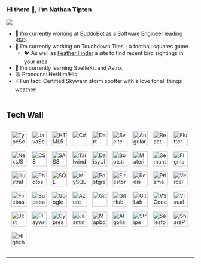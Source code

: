 ### Hi there 👋, I'm Nathan Tipton

![](https://komarev.com/ghpvc/?username=nathantipton)

- 💼 I'm currently working at [BuddoBot](https://www.buddobot.com/) as a Software Engineer leading R&D.
- 🏈 I’m currently working on Touchdown Tiles - a football squares game.
  - 🐦 As well as [Feather Finder](https://feather-finder.com?ref=github) a site to find recent bird sightings in your area.
- 🌱 I’m currently learning SvelteKit and Astro.
- 😄 Pronouns: He/Him/His
- ⚡ Fun fact: Certified Skywarn storm spotter with a love for all things weather!
  <br/><br/>

## Tech Wall
<div style="padding: 14px; display: flex; gap: 14px; flex-wrap: wrap">
  <img src="https://asset.brandfetch.io/idKX_Hb7va/idVe_I6YV3.png?updated=1692466931375" alt="TypeScript" height="40px" />
  <img src="https://asset.brandfetch.io/idq5ck33b2/id8Fb4RR16.png?updated=1692380544627" alt="JavaScript" height="40px" />
  <img src="https://upload.wikimedia.org/wikipedia/commons/thumb/6/61/HTML5_logo_and_wordmark.svg/1024px-HTML5_logo_and_wordmark.svg.png" alt="HTML5" height="40px" />
  <img src="https://upload.wikimedia.org/wikipedia/commons/thumb/0/0d/C_Sharp_wordmark.svg/120px-C_Sharp_wordmark.svg.png" alt="C#" height="40px" />
  <img src="https://asset.brandfetch.io/id5xRW8qIY/idkVryv8ti.jpeg?updated=1692878515178" alt="Dart" height="40px" />
  <img src="https://asset.brandfetch.io/idxuU78Owy/id6tOMlG9v.svg?updated=1693019599648" alt="Svelte" height="40px" />
  <img src="https://asset.brandfetch.io/idHiKOAm6v/id_RlBzbiN.svg?updated=1692413494212" alt="Angular" height="40px" />
  <img src="https://asset.brandfetch.io/idbkMiejO4/idee5k_Xjl.svg?updated=1667560979798" alt="React" height="40px" />
  <img src="https://asset.brandfetch.io/idEMZUpQF7/idvArxAqXg.svg?updated=1668080724713" alt="Flutter" height="40px" />
  <img src="https://asset.brandfetch.io/id2alue-rx/id9K4_Y8_G.jpeg?updated=1692416151827" alt="NextJS" height="40px" />
  <img src="https://upload.wikimedia.org/wikipedia/commons/thumb/d/d5/CSS3_logo_and_wordmark.svg/800px-CSS3_logo_and_wordmark.svg.png" alt="CSS" height="40px" />
  <img src="https://asset.brandfetch.io/idifoghHGE/idUJRs24GD.svg?updated=1693059732744" alt="SASS" height="40px" />
  <img src="https://asset.brandfetch.io/idMNEQh7-0/idfGwMXiln.svg?updated=1687779047045" alt="TailwindCSS" height="40px" />
  <img src="https://daisyui.com/images/daisyui-logo/daisyui-logotype-3600-1024.png" alt="DaisyUI" height="40px" />
  <img src="https://asset.brandfetch.io/id4Ha8BARu/idOdqMHAiP.svg?updated=1671618196174" alt="Bootstrap" height="40px" />
  <img src="https://asset.brandfetch.io/id7GbjVn_a/idEnFlPXnM.svg?updated=1693700162499" alt="Material Design" height="40px" />
  <img src="https://asset.brandfetch.io/idj1ZveeWa/id7yvTLO6t.png?updated=1689242830523" alt="Semantic UI" height="40px" />
  <img src="https://asset.brandfetch.io/idZHcZ_i7F/idcJ00e7RI.svg?updated=1668075075596" alt="Figma" height="40px" />
  <img src="https://upload.wikimedia.org/wikipedia/commons/thumb/f/fb/Adobe_Illustrator_CC_icon.svg/1024px-Adobe_Illustrator_CC_icon.svg.png" alt="Illustrator" height="40px" />
  <img src="https://upload.wikimedia.org/wikipedia/commons/thumb/a/af/Adobe_Photoshop_CC_icon.svg/120px-Adobe_Photoshop_CC_icon.svg.png" alt="Photoshop" height="40px" />
  <img src="https://brandslogos.com/wp-content/uploads/images/microsoft-sql-server-logo.png" alt="SQL Server" height="40px" />
  <img src="https://asset.brandfetch.io/idBdG8DdKe/idSEhEKy8_.svg?updated=1667573657581" alt="MySQL" height="40px" />
  <img src="https://asset.brandfetch.io/idjSeCeMle/idZol6htuN.svg?updated=1692631387069" alt="Postgres" height="40px" />
  <img src="https://firebase.google.com/static/downloads/brand-guidelines/PNG/logo-logomark.png" alt="Firestore" height="40px" />
  <img src="https://asset.brandfetch.io/idFEnp00Rl/id9l3Tewy9.svg?updated=1668081745878" alt="Redis" height="40px" />
  <img src="https://asset.brandfetch.io/idBBE3_R9e/idosMQrfAQ.svg?updated=1668013883547" alt="Prisma" height="40px" />
  <img src="https://asset.brandfetch.io/idDpCfN4VD/idh7CgKzlD.jpeg?updated=1692590588093" alt="Vercel" height="40px" />
  <img src="https://firebase.google.com/static/downloads/brand-guidelines/PNG/logo-logomark.png" alt="Firebase" height="40px" />
  <img src="https://asset.brandfetch.io/idsSceG8fK/id44mx7YC9.png?updated=1668081497517" alt="Supabase" height="40px" />
  <img src="https://asset.brandfetch.io/idraDGOvr8/idu2BYdOg9.jpeg?updated=1692591571535" alt="Google Cloud" height="40px" />
  <img src="https://asset.brandfetch.io/iduNRueuMu/id2PqlwoP9.jpeg?updated=1692288488231" alt="Azure" height="40px" />
  <img src="https://git-scm.com/images/logos/logomark-orange@2x.png" alt="Git" height="40px" />
  <img src="https://asset.brandfetch.io/idZAyF9rlg/id6a3YYV60.svg?updated=1668515567965" alt="GitHub" height="40px" />
  <img src="https://asset.brandfetch.io/idw382nG0m/idUCpm3axR.svg?updated=1668515633804" alt="GitLab" height="40px" />
  <img src="https://upload.wikimedia.org/wikipedia/commons/thumb/9/9a/Visual_Studio_Code_1.35_icon.svg/75px-Visual_Studio_Code_1.35_icon.svg.png" alt="VS Code" height="40px" />
  <img src="https://upload.wikimedia.org/wikipedia/commons/thumb/2/2c/Visual_Studio_Icon_2022.svg/193px-Visual_Studio_Icon_2022.svg.png" alt="Visual Studio" height="40px" />
  <img src="https://asset.brandfetch.io/idluMcuB_T/idkTA7xQVs.png?updated=1688570794746" alt="Jest" height="40px" />
  <img src="https://asset.brandfetch.io/idpyc8TcWP/idEJ2Bgun2.png?updated=1693577479421" alt="Playwright" height="40px" />
  <img src="https://asset.brandfetch.io/idIq_kF0rb/idv3zwmSiY.jpeg?updated=1667565306852" alt="Cypress" height="40px" />
  <img src="https://upload.wikimedia.org/wikipedia/en/thumb/2/22/Logo_jasmine.svg/120px-Logo_jasmine.svg.png" alt="Jasmine" height="40px" />
  <img src="https://asset.brandfetch.io/ids5Qc-moP/idKs_p-3Ey.png?updated=1668516068158" alt="Mapbox" height="40px" />
  <img src="https://asset.brandfetch.io/idJVMFSF-i/idI-RjRf5M.svg?updated=1668151847925" alt="Algolia" height="40px" />
  <img src="https://asset.brandfetch.io/idxAg10C0L/idTHPdqoDR.jpeg?updated=1667560584499" alt="Stripe" height="40px" />
  <img src="https://asset.brandfetch.io/idH-a9ePV2/idc4HzASmW.svg?updated=1667574644489" alt="Salesforce" height="40px" />
  <img src="https://upload.wikimedia.org/wikipedia/commons/thumb/e/e1/Microsoft_Office_SharePoint_%282019%E2%80%93present%29.svg/1024px-Microsoft_Office_SharePoint_%282019%E2%80%93present%29.svg.png" alt="SharePoint" height="40px" />
  <img src="https://cdn.freebiesupply.com/logos/large/2x/highcharts-logo-png-transparent.png" alt="Highcharts" height="40px" />
</div>

---